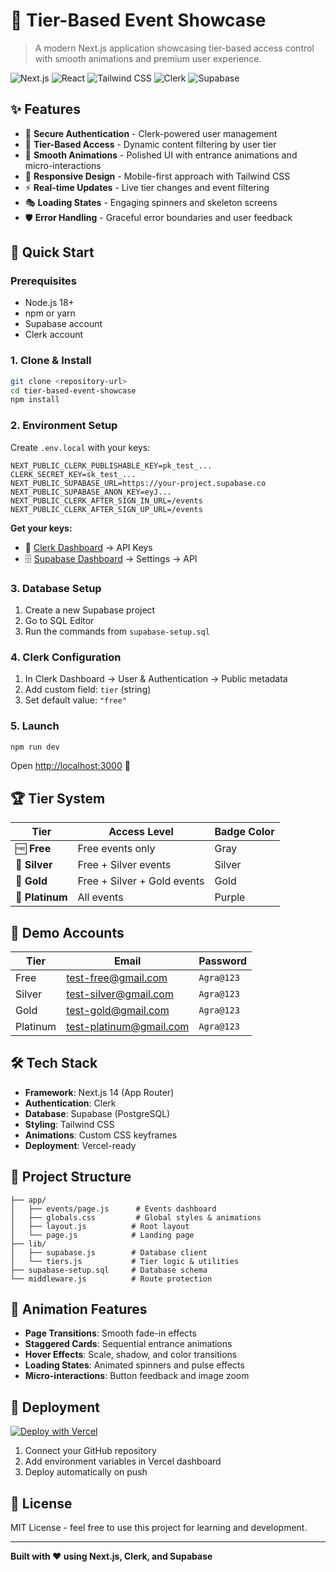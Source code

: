 # 🎫 Tier-Based Event Showcase

> A modern Next.js application showcasing tier-based access control with smooth animations and premium user experience.

![Next.js](https://img.shields.io/badge/Next.js-14-black?logo=next.js)
![React](https://img.shields.io/badge/React-18-blue?logo=react)
![Tailwind CSS](https://img.shields.io/badge/Tailwind-CSS-38B2AC?logo=tailwind-css)
![Clerk](https://img.shields.io/badge/Clerk-Auth-6C47FF)
![Supabase](https://img.shields.io/badge/Supabase-DB-3ECF8E?logo=supabase)

## ✨ Features

- 🔐 **Secure Authentication** - Clerk-powered user management
- 🎯 **Tier-Based Access** - Dynamic content filtering by user tier
- 🎨 **Smooth Animations** - Polished UI with entrance animations and micro-interactions
- 📱 **Responsive Design** - Mobile-first approach with Tailwind CSS
- ⚡ **Real-time Updates** - Live tier changes and event filtering
- 🎭 **Loading States** - Engaging spinners and skeleton screens
- 🛡️ **Error Handling** - Graceful error boundaries and user feedback

## 🚀 Quick Start

### Prerequisites

- Node.js 18+
- npm or yarn
- Supabase account
- Clerk account

### 1. Clone & Install

```bash
git clone <repository-url>
cd tier-based-event-showcase
npm install
```

### 2. Environment Setup

Create `.env.local` with your keys:

```env
NEXT_PUBLIC_CLERK_PUBLISHABLE_KEY=pk_test_...
CLERK_SECRET_KEY=sk_test_...
NEXT_PUBLIC_SUPABASE_URL=https://your-project.supabase.co
NEXT_PUBLIC_SUPABASE_ANON_KEY=eyJ...
NEXT_PUBLIC_CLERK_AFTER_SIGN_IN_URL=/events
NEXT_PUBLIC_CLERK_AFTER_SIGN_UP_URL=/events
```

**Get your keys:**

- 🔑 [Clerk Dashboard](https://clerk.dev) → API Keys
- 🗄️ [Supabase Dashboard](https://supabase.com) → Settings → API

### 3. Database Setup

1. Create a new Supabase project
2. Go to SQL Editor
3. Run the commands from `supabase-setup.sql`

### 4. Clerk Configuration

1. In Clerk Dashboard → User & Authentication → Public metadata
2. Add custom field: `tier` (string)
3. Set default value: `"free"`

### 5. Launch

```bash
npm run dev
```

Open [http://localhost:3000](http://localhost:3000) 🎉

## 🏆 Tier System

| Tier            | Access Level                | Badge Color |
| --------------- | --------------------------- | ----------- |
| 🆓 **Free**     | Free events only            | Gray        |
| 🥈 **Silver**   | Free + Silver events        | Silver      |
| 🥇 **Gold**     | Free + Silver + Gold events | Gold        |
| 💎 **Platinum** | All events                  | Purple      |

## 🧪 Demo Accounts

| Tier     | Email                   | Password   |
| -------- | ----------------------- | ---------- |
| Free     | test-free@gmail.com     | `Agra@123` |
| Silver   | test-silver@gmail.com   | `Agra@123` |
| Gold     | test-gold@gmail.com     | `Agra@123` |
| Platinum | test-platinum@gmail.com | `Agra@123` |

## 🛠️ Tech Stack

- **Framework**: Next.js 14 (App Router)
- **Authentication**: Clerk
- **Database**: Supabase (PostgreSQL)
- **Styling**: Tailwind CSS
- **Animations**: Custom CSS keyframes
- **Deployment**: Vercel-ready

## 📁 Project Structure

```
├── app/
│   ├── events/page.js      # Events dashboard
│   ├── globals.css         # Global styles & animations
│   ├── layout.js          # Root layout
│   └── page.js            # Landing page
├── lib/
│   ├── supabase.js        # Database client
│   └── tiers.js           # Tier logic & utilities
├── supabase-setup.sql     # Database schema
└── middleware.js          # Route protection
```

## 🎨 Animation Features

- **Page Transitions**: Smooth fade-in effects
- **Staggered Cards**: Sequential entrance animations
- **Hover Effects**: Scale, shadow, and color transitions
- **Loading States**: Animated spinners and pulse effects
- **Micro-interactions**: Button feedback and image zoom

## 🚀 Deployment

[![Deploy with Vercel](https://vercel.com/button)](https://vercel.com/new/clone?repository-url=https://github.com/your-username/tier-based-event-showcase)

1. Connect your GitHub repository
2. Add environment variables in Vercel dashboard
3. Deploy automatically on push

## 📝 License

MIT License - feel free to use this project for learning and development.

---

**Built with ❤️ using Next.js, Clerk, and Supabase**
